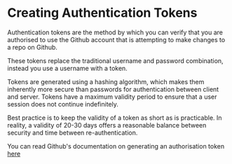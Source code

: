 # Creating Authentication Tokens

Authentication tokens are the method by which you can verify that you are authorised to use the Github account that is attempting to make changes to a repo on Github.

These tokens replace the traditional username and password combination, instead you use a username with a token.

Tokens are generated using a hashing algorithm, which makes them inherently more secure than passwords for authentication between client and server. Tokens have a maximum validity period to ensure that a user session does not continue indefinitely.

Best practice is to keep the validity of a token as short as is practicable. In reality, a validity of 20-30 days offers a reasonable balance between security and time between re-authentication.

You can read Github's documentation on generating an authorisation token [here](https://docs.github.com/en/authentication/keeping-your-account-and-data-secure/managing-your-personal-access-tokens)
